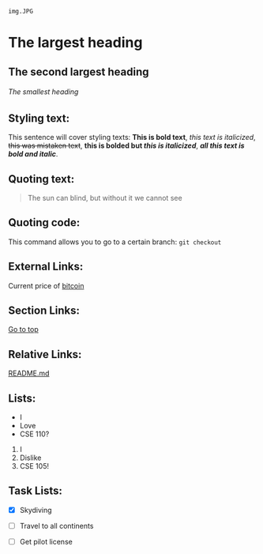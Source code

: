 `img.JPG`

# The largest heading
## The second largest heading
###### The smallest heading

## Styling text:
This sentence will cover styling texts: **This is bold text**, *this text is italicized*, ~~this was mistaken text~~, **this is bolded but _this is italicized_**, ***all this text is bold and italic***.

## Quoting text:
> The sun can blind, but without it we cannot see

## Quoting code:
This command allows you to go to a certain branch: `git checkout`

## External Links:
Current price of [bitcoin](https://www.coinbase.com/price/bitcoin)

## Section Links:
[Go to top](https://github.com/aryannpareek/CSE110-Lab1/blob/main/index.md#the-largest-heading)

## Relative Links:
[README.md](README.md)

## Lists:
- I
- Love
- CSE 110?
  
1. I
2. Dislike
3. CSE 105!

## Task Lists:
- [x] Skydiving
- [ ] Travel to all continents
- [ ] Get pilot license


